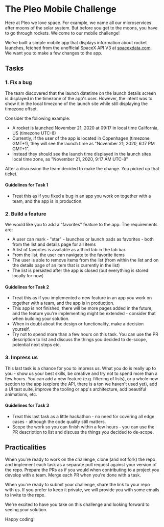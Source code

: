 # The Pleo Mobile Challenge

Here at Pleo we love space. For example, we name all our microservices after
moons of the solar system. But before you get to the moons, you have to go
through rockets. Welcome to our mobile challenge!

We've built a simple mobile app that displays information about rocket launches,
fetched from the unofficial SpaceX API V3 at
[spacexdata.com](https://docs.spacexdata.com/?version=latest). We want you to
make a few changes to the app.

## Tasks

### **1. Fix a bug**

The team discovered that the launch datetime on the launch details screen is displayed in the timezone of the app's user. However, the intent was to show it in the local timezone of the launch site while still displaying the timezone offset.

Consider the following example:
- A rocket is launched November 21, 2020 at 09:17 in local time California, US (timezone UTC-8)
- Currently, if the user of the app is located in Copenhagen (timezone GMT+1), they will see the launch time as "November 21, 2020, 6:17 PM GMT+1".
- Instead they should see the launch time displayed in the launch sites local time zone, as "November 21, 2020, 9:17 AM UTC-8"

After a discussion the team decided to make the change. You picked up that ticket.


#### Guidelines for Task 1

- Treat this as if you fixed a bug in an app you work on together with a team,
  and the app is in production.

### **2. Build a feature**

We would like you to add a "favorites" feature to the app. The requirements are:

- A user can mark - "star" - launches or launch pads as favorites - both from
  the list and details page for all items
- A list of favorites is available as a third tab in the tab bar.
- From the list, the user can navigate to the favorite items
- The user is able to remove items from the list (from within the list and on
  the details page of an item that is currently in the list)
- The list is persisted after the app is closed (but everything is stored
  locally for now)

#### Guidelines for Task 2

- Treat this as if you implemented a new feature in an app you work on together
  with a team, and the app is in production.
- This app is not finished, there will be more pages added in the future, and
  the feature you're implementing might be extended - consider that when
  building your solution.
- When in doubt about the design or functionality, make a decision yourself.
- Try not to spend more than a few hours on this task. You can use the PR description 
  to list and discuss the things you decided to de-scope, potential next steps etc.

### **3. Impress us**

This last task is a chance for you to impress us. What you do is really up to
you - show us your best skills, be creative and try not to spend more than a few
hours. You can add a new feature (e.g. filtering of lists), or a whole new
section to the app (explore the API, there is a ton we haven't used yet), add a UI test suite, 
improve the tooling or app's architecture, add beautiful animations, etc.

#### Guidelines for Task 3

- Treat this last task as a little hackathon - no need for covering
  all edge cases - although the code quality still matters.
- Scope the work so you can finish within a few hours - you can use the PR
  description to list and discuss the things you decided to de-scope.

## Practicalities

When you're ready to work on the challenge, clone (and not fork) the repo and
implement each task as a separate pull request against your version of the repo.
Prepare the PRs as if you would when contributing to a project you develop with
a team. Merge each PR when you're done with a task.

When you're ready to submit your challenge, share the link to your repo with us.
If you prefer to keep it private, we will provide you with some emails to invite
to the repo.

We're excited to have you take on this challenge and looking forward to seeing
your solution. 

Happy coding!
